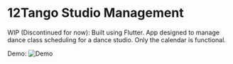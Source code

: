 # 12Tango Studio Management

WIP (Discontinued for now): Built using Flutter. App designed to manage dance class scheduling for a dance studio. Only the calendar is functional.

Demo:
![Demo](https://github.com/puddleglum56/12Tango-Studio-Management/blob/master/demo.gif)

